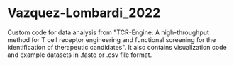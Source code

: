 # Vazquez-Lombardi_2022

Custom code for data analysis from "TCR-Engine: A high-throughput method for T cell receptor engineering and functional screening for the identification of therapeutic candidates". It also contains visualization code and example datasets in .fastq or .csv file format.
